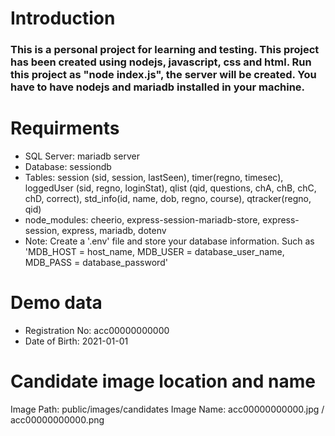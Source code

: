 # Introduction
### This is a personal project for learning and testing. This project has been created using nodejs, javascript, css and html. Run this project as "node index.js", the server will be created. You have to have nodejs and mariadb installed in your machine.

# Requirments

* SQL Server: mariadb server
* Database:   sessiondb
* Tables:     session (sid, session, lastSeen), timer(regno, timesec), loggedUser (sid, regno, loginStat), qlist (qid, questions, chA, chB, chC, chD, correct), std_info(id, name, dob, regno, course), qtracker(regno, qid)
* node_modules:   cheerio, express-session-mariadb-store, express-session, express, mariadb, dotenv
* Note: Create a '.env' file and store your database information. Such as 'MDB_HOST = host_name, MDB_USER = database_user_name, MDB_PASS = database_password'

# Demo data

* Registration No:    acc00000000000
* Date of Birth:      2021-01-01

# Candidate image location and name

Image Path: public/images/candidates
Image Name: acc00000000000.jpg / acc00000000000.png
